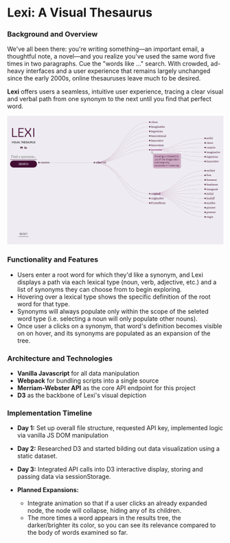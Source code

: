 # Lexi: A Visual Thesaurus
### Background and Overview
We've all been there: you're writing something—an important email, a thoughtful note, a novel⁠—and you realize you've used the same word five times in two paragraphs. Cue the "words like ..." search. With crowded, ad-heavy interfaces and a user experience that remains largely unchanged since the early 2000s, online thesauruses leave much to be desired. 
    
**Lexi** offers users a seamless, intuitive user experience, tracing a clear visual and verbal path from one synonym to the next until you find that perfect word.

![Lexi screenshot](src/assets/images/screenshot_with_hover.png)

### Functionality and Features
* Users enter a root word for which they'd like a synonym, and Lexi displays a path via each lexical type (noun, verb, adjective, etc.) and a list of synonyms they can choose from to begin exploring.
* Hovering over a lexical type shows the specific definition of the root word for that type.
* Synonyms will always populate only within the scope of the seleted word type (i.e. selecting a noun will only populate other nouns).
* Once user a clicks on a synonym, that word's definition becomes visible on on hover, and its synonyms are populated as an expansion of the tree. 

### Architecture and Technologies
* **Vanilla Javascript** for all data manipulation
* **Webpack** for bundling scripts into a single source
* **Merriam-Webster API** as the core API endpoint for this project
* **D3** as the backbone of Lexi's visual depiction

### Implementation Timeline
* **Day 1:** Set up overall file structure, requested API key, implemented logic via vanilla JS DOM manipulation
* **Day 2:** Researched D3 and started bilding out data visualization using a static dataset.
* **Day 3:** Integrated API calls into D3 interactive display, storing and passing data via sessionStorage.

* **Planned Expansions:**
    * Integrate animation so that if a user clicks an already expanded node, the node will collapse, hiding any of its children.
    * The more times a word appears in the results tree, the darker/brighter its color, so you can see its relevance compared to the body of words examined so far.